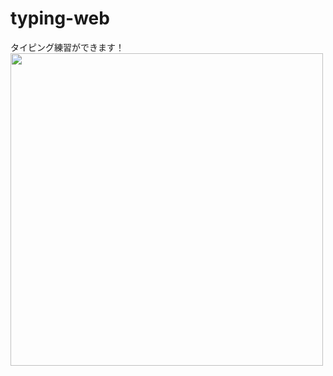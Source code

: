 # typing-web
タイピング練習ができます！
<img src="https://kuroneko6423.com/kuroneko.png" alt="" width="500" height="500" class="cards" />
